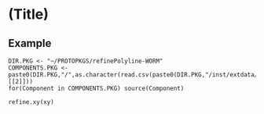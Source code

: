 (Title)
=======

Example
-------

    DIR.PKG <- "~/PROTOPKGS/refinePolyline-WORM"
    COMPONENTS.PKG <- paste0(DIR.PKG,"/",as.character(read.csv(paste0(DIR.PKG,"/inst/extdata/collate/1.csv"))[[2]]))
    for(Component in COMPONENTS.PKG) source(Component)
    
    refine.xy(xy)


